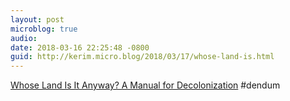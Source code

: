 ```yaml
---
layout: post
microblog: true
audio: 
date: 2018-03-16 22:25:48 -0800
guid: http://kerim.micro.blog/2018/03/17/whose-land-is.html
---
```

[Whose Land Is It Anyway? A Manual for Decolonization](http://fpse.ca/decolonization_manual_whose_land_is_it_anyway) #dendum
